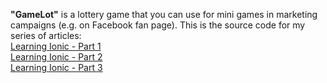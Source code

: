 **"GameLot"** is a lottery game that you can use for mini games in marketing campaigns (e.g. on Facebook fan page).
This is the source code for my series of articles:  
[Learning Ionic - Part 1](https://vivavivugeek.blogspot.com/2018/10/learning-ionic-4-part-1.html)  
[Learning Ionic - Part 2](https://vivavivugeek.blogspot.com/2019/03/learning-ionic-4-part-2.html)  
[Learning Ionic - Part 3](https://vivavivugeek.blogspot.com/2019/03/learning-ionic-4-part-3.html)  
